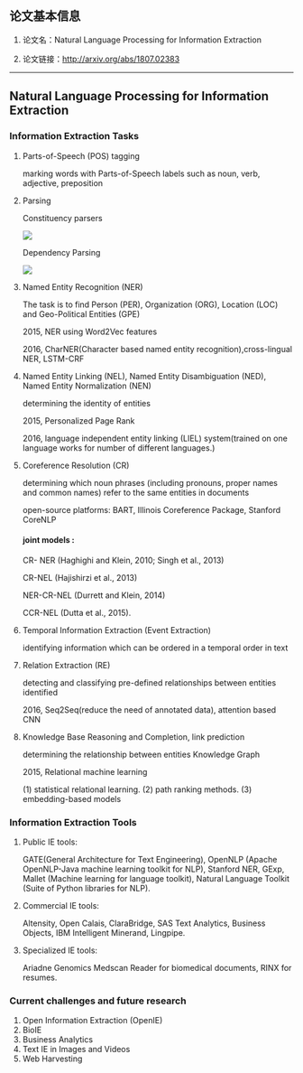 ## 论文基本信息
1. 论文名：Natural Language Processing for Information Extraction

2. 论文链接：http://arxiv.org/abs/1807.02383



---

## Natural Language Processing for Information Extraction

### Information Extraction Tasks
1. Parts-of-Speech (POS) tagging
   
    marking words with Parts-of-Speech labels such as noun, verb, adjective, preposition

2. Parsing
   
    Constituency parsers 

    ![](http://ww1.sinaimg.cn/mw690/b3beb1ffgy1g222rf6n8kj20qa0jago0.jpg)

    Dependency Parsing 

    ![](http://ww1.sinaimg.cn/mw690/b3beb1ffgy1g222s7sa8rj20p40cmmz3.jpg)

3. Named Entity Recognition (NER)
   
    The task is to find Person (PER), Organization (ORG), Location (LOC) and Geo-Political Entities (GPE)

    2015, NER using Word2Vec features

    2016, CharNER(Character based named entity recognition),cross-lingual NER, LSTM-CRF


4. Named Entity Linking (NEL), Named Entity Disambiguation (NED), Named Entity Normalization (NEN)

    determining the identity of entities 

    2015, Personalized Page Rank

    2016, language independent entity linking (LIEL) system(trained on one language works for number of different languages.)


5. Coreference Resolution (CR)

    determining which noun phrases (including pronouns, proper names and common names) refer to the same entities in documents 

    open-source platforms: BART, Illinois Coreference Package, Stanford CoreNLP

    #### joint models :

    CR- NER (Haghighi and Klein, 2010; Singh et al., 2013)

    CR-NEL (Hajishirzi et al., 2013)

    NER-CR-NEL (Durrett and Klein, 2014) 

    CCR-NEL (Dutta et al., 2015).


6. Temporal Information Extraction (Event Extraction)
   
    identifying information which can be ordered in a temporal order in text

7. Relation Extraction (RE)

    detecting and classifying pre-defined relationships between entities identified
    
    2016, Seq2Seq(reduce the need of annotated data), attention based CNN

8. Knowledge Base Reasoning and Completion, link prediction
   
    determining the relationship between entities
    Knowledge Graph

    2015, Relational machine learning

    (1) statistical relational learning. (2) path ranking methods. (3) embedding-based models


### Information Extraction Tools

1. Public IE tools:
   
   GATE(General Architecture for Text Engineering), OpenNLP (Apache OpenNLP-Java machine learning toolkit for NLP), Stanford NER, GExp, Mallet (Machine learning for language toolkit), Natural Language Toolkit (Suite of Python libraries for NLP).


2. Commercial IE tools:
   
   Altensity, Open Calais, ClaraBridge, SAS Text Analytics, Business Objects, IBM Intelligent Minerand, Lingpipe.

3. Specialized IE tools:
   
   Ariadne Genomics Medscan Reader for biomedical documents, RINX for resumes.


### Current challenges and future research

1. Open Information Extraction (OpenIE)
2. BioIE
3. Business Analytics
4. Text IE in Images and Videos
5. Web Harvesting
